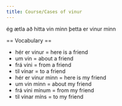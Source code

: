 ```yaml
---
title: Course/Cases of vinur
---
```


ég ætla að hitta vin minn
þetta er vinur minn

== Vocabulary ==

* hér er vinur = here is a friend
* um vin = about a friend
* frá vini = from a friend
* til vinar = to a friend
* hér er vinur minn = here is my friend
* um vin minn = about my friend
* frá vini mínum = from my friend
* til vinar míns = to my friend

